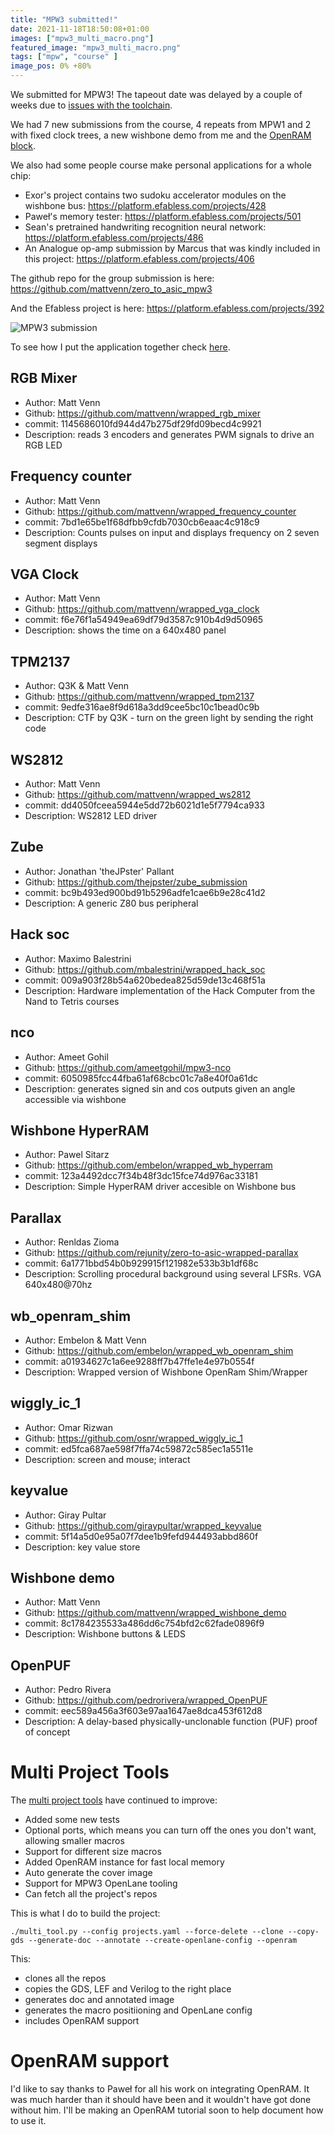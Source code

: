 ```yaml
---
title: "MPW3 submitted!"
date: 2021-11-18T18:50:08+01:00
images: ["mpw3_multi_macro.png"]
featured_image: "mpw3_multi_macro.png"
tags: ["mpw", "course" ]
image_pos: 0% +80%
---
```


We submitted for MPW3! The tapeout date was delayed by a couple of weeks due to [issues with the toolchain](/post/mpw1_silicon).

We had 7 new submissions from the course, 4 repeats from MPW1 and 2 with fixed clock trees, a new wishbone demo from me and the [OpenRAM block](/post/interview-with-matt-guthaus/).

We also had some people course make personal applications for a whole chip:

* Exor's project contains two sudoku accelerator modules on the wishbone bus: https://platform.efabless.com/projects/428
* Paweł's memory tester: https://platform.efabless.com/projects/501
* Sean's pretrained handwriting recognition neural network: https://platform.efabless.com/projects/486
* An Analogue op-amp submission by Marcus that was kindly included in this project: https://platform.efabless.com/projects/406

The github repo for the group submission is here: https://github.com/mattvenn/zero_to_asic_mpw3

And the Efabless project is here: https://platform.efabless.com/projects/392

![MPW3 submission](/mpw3_multi_macro.png)

To see how I put the application together check [here](#multi-project-tools).

## RGB Mixer

* Author: Matt Venn
* Github: https://github.com/mattvenn/wrapped_rgb_mixer
* commit: 1145686010fd944d47b275df29fd09becd4c9921
* Description: reads 3 encoders and generates PWM signals to drive an RGB LED

## Frequency counter

* Author: Matt Venn
* Github: https://github.com/mattvenn/wrapped_frequency_counter
* commit: 7bd1e65be1f68dfbb9cfdb7030cb6eaac4c918c9
* Description: Counts pulses on input and displays frequency on 2  seven segment displays

## VGA Clock

* Author: Matt Venn
* Github: https://github.com/mattvenn/wrapped_vga_clock
* commit: f6e76f1a54949ea69df79d3587c910b4d9d50965
* Description: shows the time on a 640x480 panel

## TPM2137

* Author: Q3K & Matt Venn
* Github: https://github.com/mattvenn/wrapped_tpm2137
* commit: 9edfe316ae8f9d618a3dd9cee5bc10c1bead0c9b
* Description: CTF by Q3K - turn on the green light by sending the right code

## WS2812

* Author: Matt Venn
* Github: https://github.com/mattvenn/wrapped_ws2812
* commit: dd4050fceea5944e5dd72b6021d1e5f7794ca933
* Description: WS2812 LED driver

## Zube

* Author: Jonathan 'theJPster' Pallant
* Github: https://github.com/thejpster/zube_submission
* commit: bc9b493ed900bd91b5296adfe1cae6b9e28c41d2
* Description: A generic Z80 bus peripheral

## Hack soc

* Author: Maximo Balestrini
* Github: https://github.com/mbalestrini/wrapped_hack_soc
* commit: 009a903f28b54a620bedea825d59de13c468f51a
* Description: Hardware implementation of the Hack Computer from the Nand to Tetris courses

## nco

* Author: Ameet Gohil
* Github: https://github.com/ameetgohil/mpw3-nco
* commit: 6050985fcc44fba61af68cbc01c7a8e40f0a61dc
* Description: generates signed sin and cos outputs given an angle accessible via wishbone

## Wishbone HyperRAM

* Author: Pawel Sitarz
* Github: https://github.com/embelon/wrapped_wb_hyperram
* commit: 123a4492dcc7f34b48f3dc15fce74d976ac33181
* Description: Simple HyperRAM driver accesible on Wishbone bus

## Parallax

* Author: Renldas Zioma
* Github: https://github.com/rejunity/zero-to-asic-wrapped-parallax
* commit: 6a1771bbd54b0b929915f121982e533b3b1df68c
* Description: Scrolling procedural background using several LFSRs. VGA 640x480@70hz

## wb_openram_shim

* Author: Embelon & Matt Venn
* Github: https://github.com/embelon/wrapped_wb_openram_shim
* commit: a01934627c1a6ee9288ff7b47ffe1e4e97b0554f
* Description: Wrapped version of Wishbone OpenRam Shim/Wrapper

## wiggly_ic_1

* Author: Omar Rizwan
* Github: https://github.com/osnr/wrapped_wiggly_ic_1
* commit: ed5fca687ae598f7ffa74c59872c585ec1a5511e
* Description: screen and mouse; interact

## keyvalue

* Author: Giray Pultar
* Github: https://github.com/giraypultar/wrapped_keyvalue
* commit: 5f14a5d0e95a07f7dee1b9fefd944493abbd860f
* Description: key value store

## Wishbone demo

* Author: Matt Venn
* Github: https://github.com/mattvenn/wrapped_wishbone_demo
* commit: 8c1784235533a486dd6c754bfd2c62fade0896f9
* Description: Wishbone buttons & LEDS

## OpenPUF

* Author: Pedro Rivera
* Github: https://github.com/pedrorivera/wrapped_OpenPUF
* commit: eec589a456a3f603e97aa1647ae8dca453f612d8
* Description: A delay-based physically-unclonable function (PUF) proof of concept

# Multi Project Tools

The [multi project tools](https://github.com/mattvenn/multi_project_tools/tree/openram) have continued to improve:

* Added some new tests
* Optional ports, which means you can turn off the ones you don't want, allowing smaller macros
* Support for different size macros
* Added OpenRAM instance for fast local memory
* Auto generate the cover image
* Support for MPW3 OpenLane tooling
* Can fetch all the project's repos

This is what I do to build the project:

    ./multi_tool.py --config projects.yaml --force-delete --clone --copy-gds --generate-doc --annotate --create-openlane-config --openram 

This: 

* clones all the repos
* copies the GDS, LEF and Verilog to the right place
* generates doc and annotated image
* generates the macro positiioning and OpenLane config
* includes OpenRAM support

# OpenRAM support

I'd like to say thanks to Paweł for all his work on integrating OpenRAM. It was much harder than it should have been and it wouldn't have got done without him.
I'll be making an OpenRAM tutorial soon to help document how to use it.
